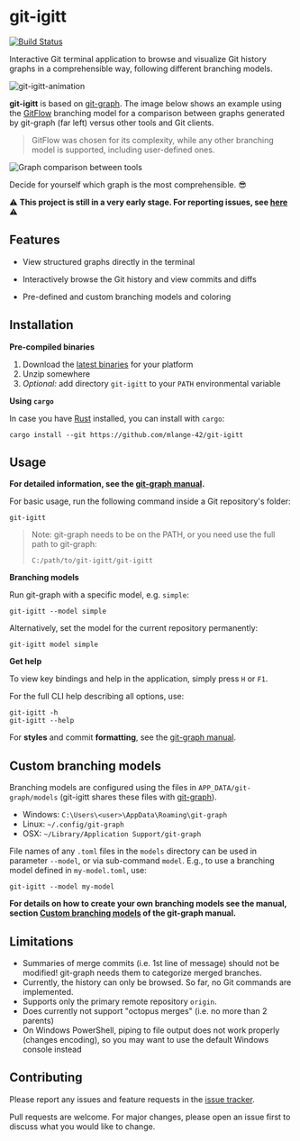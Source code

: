 # git-igitt

[![Build Status](https://travis-ci.com/mlange-42/git-igitt.svg?branch=master)](https://travis-ci.com/mlange-42/git-igitt)

Interactive Git terminal application to browse and visualize Git history graphs in a comprehensible way, following different branching models.

![git-igitt-animation](https://user-images.githubusercontent.com/44003176/103703828-8b979800-4fa8-11eb-8e0f-38254d6c41f1.gif)

**git-igitt** is based on [git-graph](https://github.com/mlange-42/git-graph). The image below shows an example using the [GitFlow](https://nvie.com/posts/a-successful-git-branching-model/) branching model for a comparison between graphs generated by git-graph (far left) versus other tools and Git clients. 

> GitFlow was chosen for its complexity, while any other branching model is supported, including user-defined ones.

![Graph comparison between tools](https://user-images.githubusercontent.com/44003176/103466403-36a81780-4d45-11eb-90cc-167d210d7a52.png)

Decide for yourself which graph is the most comprehensible. :sunglasses:

:warning: **This project is still in a very early stage. For reporting issues, see [here](#contributing)** :warning:

## Features

* View structured graphs directly in the terminal
- Interactively browse the Git history and view commits and diffs
* Pre-defined and custom branching models and coloring

## Installation

**Pre-compiled binaries**

1. Download the [latest binaries](https://github.com/mlange-42/git-igitt/releases) for your platform
2. Unzip somewhere
3. *Optional:* add directory `git-igitt` to your `PATH` environmental variable

**Using `cargo`**

In case you have [Rust](https://www.rust-lang.org/) installed, you can install with `cargo`:

```
cargo install --git https://github.com/mlange-42/git-igitt
```

## Usage

**For detailed information, see the [git-graph manual](https://github.com/mlange-42/git-graph/blob/master/docs/manual.md).**

For basic usage, run the following command inside a Git repository's folder:

```
git-igitt
```

> Note: git-graph needs to be on the PATH, or you need use the full path to git-graph:
> 
> ```
> C:/path/to/git-igitt/git-igitt
> ```

**Branching models**

Run git-graph with a specific model, e.g. `simple`:

```
git-igitt --model simple
```

Alternatively, set the model for the current repository permanently:

```
git-igitt model simple
```

**Get help**

To view key bindings and help in the application, simply press `H` or `F1`. 

For the full CLI help describing all options, use:

```
git-igitt -h
git-igitt --help
```

For **styles** and commit **formatting**, see the [git-graph manual](https://github.com/mlange-42/git-graph/blob/master/docs/manual.md).

## Custom branching models

Branching models are configured using the files in `APP_DATA/git-graph/models` (git-igitt shares these files with [git-graph](https://github.com/mlange-42/git-graph)).

* Windows: `C:\Users\<user>\AppData\Roaming\git-graph`
* Linux: `~/.config/git-graph`
* OSX: `~/Library/Application Support/git-graph`

File names of any `.toml` files in the `models` directory can be used in parameter `--model`, or via sub-command `model`. E.g., to use a branching model defined in `my-model.toml`, use:

```
git-igitt --model my-model
```

**For details on how to create your own branching models see the manual, section 
[Custom branching models](https://github.com/mlange-42/git-graph/blob/master/docs/manual.md#custom-branching-models) of the git-graph manual.**

## Limitations

* Summaries of merge commits (i.e. 1st line of message) should not be modified! git-graph needs them to categorize merged branches.
* Currently, the history can only be browsed. So far, no Git commands are implemented.
* Supports only the primary remote repository `origin`.
* Does currently not support "octopus merges" (i.e. no more than 2 parents)
* On Windows PowerShell, piping to file output does not work properly (changes encoding), so you may want to use the default Windows console instead

## Contributing

Please report any issues and feature requests in the [issue tracker](https://github.com/mlange-42/git-igitt/issues).

Pull requests are welcome. For major changes, please open an issue first to discuss what you would like to change.
